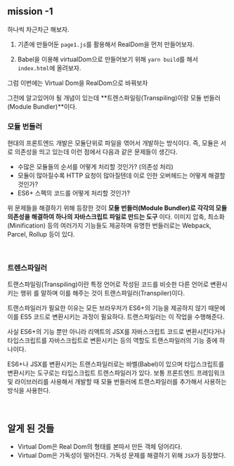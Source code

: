 ## mission -1

하나씩 차근차근 해보자.

1. 기존에 만들어둔 `page1.js`를 활용해서 RealDom을 먼저 만들어보자.

2. Babel을 이용해 virtualDom으로 만들어보기 위해 `yarn build`를 해서 `index.html`에 올려보자.

그럼 이번에는 Virtual Dom을 RealDom으로 바꿔보자

그전에 알고있어야 될 개념이 있는데 **트렌스파일링(Transpiling)이랑 모듈 번들러(Module Bundler)**이다.

### 모듈 번들러

현대의 프론트엔드 개발은 모듈단위로 파일을 엮어서 개발하는 방식이다. 즉, 모듈은 서로 의존성을 띄고 있는데 이런 점에서 다음과 같은 문제들이 생긴다.

- 수많은 모듈들의 순서를 어떻게 처리할 것인가? (의존성 처리)
- 모듈이 많아질수록 HTTP 요청이 많아질텐데 이로 인한 오버헤드는 어떻게 해결할 것인가?
- ES6+ 스펙의 코드를 어떻게 처리할 것인가?

위 문제들을 해결하기 위해 등장한 것이 **모듈 번들러(Module Bundler)로 각각의 모듈 의존성을 해결하여 하나의 자바스크립트 파일로 만드는 도구** 이다. 이미지 압축, 최소화(Minification) 등의 여러가지 기능들도 제공하며 유명한 번들러로는 Webpack, Parcel, Rollup 등이 있다.

<br>

### 트렌스파일러

트랜스파일링(Transpiling)이란 특정 언어로 작성된 코드를 비슷한 다른 언어로 변환시키는 행위 를 말하며 이를 해주는 것이 트랜스파일러(Transpiler)이다.

트랜스파일러가 필요한 이유는 모든 브라우저가 ES6+의 기능을 제공하지 않기 때문에 이를 ES5 코드로 변환시키는 과정이 필요하다. 트랜스파일러는 이 작업을 수행해준다.

사실 ES6+의 기능 뿐만 아니라 리액트의 JSX를 자바스크립트 코드로 변환시킨다거나 타입스크립트를 자바스크립트로 변환시키는 등의 역할도 트랜스파일러의 기능 중에 하나이다.

ES6+나 JSX를 변환시키는 트랜스파일러로는 바벨(Babel)이 있으며 타입스크립트를 변환시키는 도구로는 타입스크립트 트랜스파일러가 있다. 보통 프론트엔드 프레임워크 및 라이브러리를 사용해서 개발할 때 모듈 번들러에 트랜스파일러를 추가해서 사용하는 방식을 사용한다.

<br>

## 알게 된 것들

- Virtual Dom은 Real Dom의 형태를 본따서 만든 객체 덩어리다.
- Virtual Dom은 가독성이 떨어진다. 가독성 문제를 해결하기 위해 `JSX`가 등장했다.
